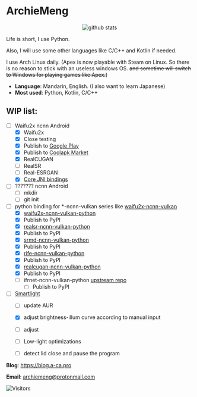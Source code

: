 ArchieMeng
====

<p align="center">
  <img src="https://github-readme-stats-git-masterrstaa-rickstaa.vercel.app/api?username=archiemeng" alt="github stats" />
</p>

Life is short, I use Python.

Also, I will use some other languages like C/C++ and Kotlin if needed.

I use Arch Linux daily. (Apex is now playable with Steam on Linux. So there is no reason to stick with an useless windows OS. ~~and sometime will switch to Windows for playing games like Apex.~~)

- **Language**: Mandarin, English. (I also want to learn Japanese)
- **Most used**: Python, Kotlin, C/C++

## WIP list:

- [ ] Waifu2x ncnn Android
  - [x] Waifu2x
  - [x] Close testing
  - [x] Publish to [Google Play](https://play.google.com/store/apps/details?id=pro.archiemeng.waifu2x)
  - [x] Publish to [Coolapk Market](https://www.coolapk.com/apk/296976)
  - [x] RealCUGAN
  - [ ] RealSR
  - [ ] Real-ESRGAN
  - [x] [Core JNI bindings](https://github.com/ArchieMeng/ncnn-android-waifu2x-demo)
- [ ] ??????? ncnn Android
  - [ ] mkdir
  - [ ] git init
- [ ] python binding for *-ncnn-vulkan series like [waifu2x-ncnn-vulkan](https://github.com/nihui/waifu2x-ncnn-vulkan)
  - [x]  [waifu2x-ncnn-vulkan-python](https://github.com/media2x/waifu2x-ncnn-vulkan-python)
    - [x]  Publish to PyPI
  - [x]  [realsr-ncnn-vulkan-python](https://github.com/media2x/realsr-ncnn-vulkan-python)
    - [x]  Publish to PyPI
  - [x]  [srmd-ncnn-vulkan-python](https://github.com/media2x/srmd-ncnn-vulkan-python)
    - [x]  Publish to PyPI
  - [x]  [rife-ncnn-vulkan-python](https://github.com/media2x/rife-ncnn-vulkan-python)
    - [x]  Publish to PyPI
  - [x]  [realcugan-ncnn-vulkan-python](https://github.com/media2x/realcugan-ncnn-vulkan-python) 
    - [x]  Publish to PyPI
  - [ ] ifrnet-ncnn-vulkan-python [upstream repo](https://github.com/nihui/ifrnet-ncnn-vulkan)
    - [ ]  Publish to PyPI
- [ ] [Smartlight](https://github.com/ArchieMeng/smartlight)
  - [ ]  update AUR
  - [x]  adjust brightness-illum curve according to manual input
  - [ ]  adjust
  - [ ]  Low-light optimizations
  - [ ]  detect lid close and pause the program


**Blog**: https://blog.a-ca.pro

**Email**: archiemeng@protonmail.com

![Visitors](https://visitor-badge.glitch.me/badge?page_id=archiemeng)

